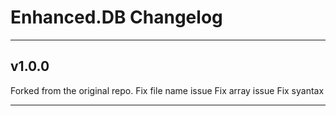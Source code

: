 # Enhanced.DB Changelog

---

## v1.0.0

Forked from the original repo.
Fix file name issue
Fix array issue
Fix syantax

---
